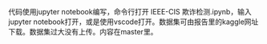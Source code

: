 代码使用jupyter notebook编写，命令行打开 IEEE-CIS 欺诈检测.ipynb，输入jupyter notebook打开，或是使用vscode打开。数据集可由报告里的kaggle网址下载。数据集过大没有上传。内容在master里。

